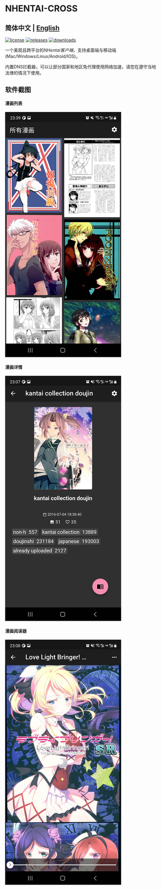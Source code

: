 # NHENTAI-CROSS

## 简体中文 | [English](README-en.md)

[![license](https://img.shields.io/github/license/niuhuan/nhentai-cross)](https://raw.githubusercontent.com/niuhuan/pikapika/master/LICENSE)
[![releases](https://img.shields.io/github/v/release/niuhuan/nhentai-cross)](https://github.com/niuhuan/pikapika/releases)
[![downloads](https://img.shields.io/github/downloads/niuhuan/nhentai-cross/total)](https://github.com/niuhuan/pikapika/releases)

一个美观且跨平台的*NHentai客户端*，支持桌面端与移动端(Mac/Windows/Linux/Android/IOS)。

内置DNS拦截器，可以让部分国家和地区免代理使用网络加速，请您在遵守当地法律的情况下使用。

## 软件截图

#### 漫画列表

![](images/comic_list.png)

#### 漫画详情

![](images/comic_info.png)

#### 漫画阅读器

![](images/comic_reader.png)
